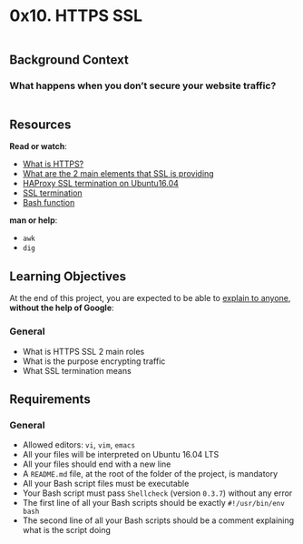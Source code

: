 <!DOCTYPE html>

<h1>0x10. HTTPS SSL</h1>

<div>
<p><img src="https://s3.amazonaws.com/intranet-projects-files/holbertonschool-sysadmin_devops/276/FlhGPEK.png" alt="" loading="lazy" style=""></p>

<h2>Background Context</h2>

<h3>What happens when you don’t secure your website traffic?</h3>

<p><img src="https://s3.amazonaws.com/intranet-projects-files/holbertonschool-sysadmin_devops/276/xCmOCgw.gif" alt="" loading="lazy" style=""></p>

<h2>Resources</h2>

<p><strong>Read or watch</strong>:</p>

<ul>
<li><a href="/rltoken/pawxG_0c1o86psexBOikIw" title="What is HTTPS?" target="_blank">What is HTTPS?</a> </li>
<li><a href="/rltoken/jXCB9Hn-ALcP78kPMHtnSA" title="What are the 2 main elements that SSL is providing" target="_blank">What are the 2 main elements that SSL is providing</a> </li>
<li><a href="/rltoken/UkbvWfKF6ZAY_CUvlM32lA" title="HAProxy SSL termination on Ubuntu16.04" target="_blank">HAProxy SSL termination on Ubuntu16.04</a></li>
<li><a href="/rltoken/VFq2MQ9qHXw2Nb11tnWF6Q" title="SSL termination" target="_blank">SSL termination</a> </li>
<li><a href="/rltoken/16bxrQvaOSIywA_fHEdsiA" title="Bash function" target="_blank">Bash function</a> </li>
</ul>

<p><strong>man or help</strong>:</p>

<ul>
<li><code>awk</code></li>
<li><code>dig</code></li>
</ul>

<h2>Learning Objectives</h2>

<p>At the end of this project, you are expected to be able to <a href="/rltoken/DiMDOA6KHirT2gz-fjNEiA" title="explain to anyone" target="_blank">explain to anyone</a>, <strong>without the help of Google</strong>:</p>

<h3>General</h3>

<ul>
<li>What is HTTPS SSL 2 main roles</li>
<li>What is the purpose encrypting traffic</li>
<li>What SSL termination means</li>
</ul>

<h2>Requirements</h2>

<h3>General</h3>

<ul>
<li>Allowed editors: <code>vi</code>, <code>vim</code>, <code>emacs</code></li>
<li>All your files will be interpreted on Ubuntu 16.04 LTS</li>
<li>All your files should end with a new line</li>
<li>A <code>README.md</code> file, at the root of the folder of the project, is mandatory</li>
<li>All your Bash script files must be executable</li>
<li>Your Bash script must pass <code>Shellcheck</code> (version <code>0.3.7</code>) without any error</li>
<li>The first line of all your Bash scripts should be exactly <code>#!/usr/bin/env bash</code></li>
<li>The second line of all your Bash scripts should be a comment explaining what is the script doing</li>
</ul>

</div>
